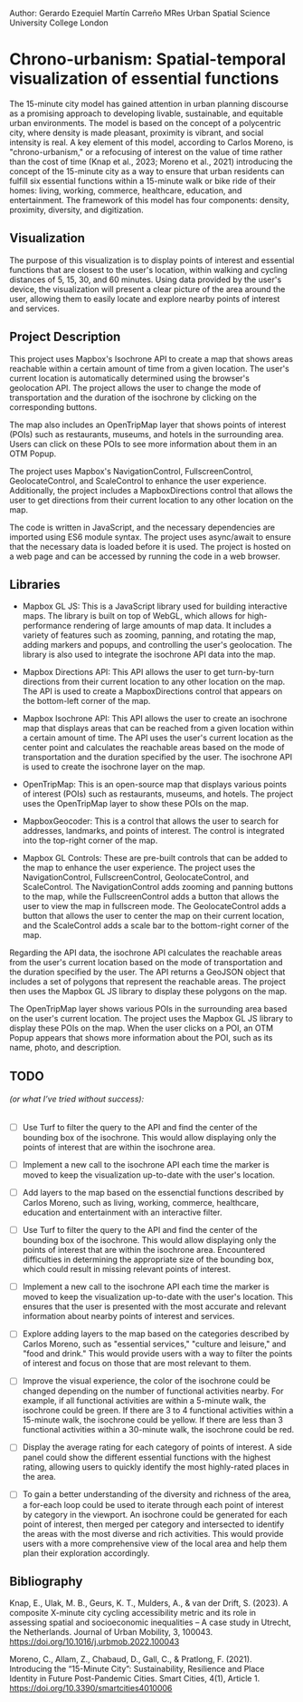 Author: Gerardo Ezequiel Martín Carreño
MRes Urban Spatial Science
University College London
# Chrono-urbanism: Spatial-temporal visualization of essential functions

The 15-minute city model has gained attention in urban planning discourse as a promising approach to developing livable, sustainable, and equitable urban environments. The model is based on the concept of a polycentric city, where density is made pleasant, proximity is vibrant, and social intensity is real. A key element of this model, according to Carlos Moreno, is "chrono-urbanism," or a refocusing of interest on the value of time rather than the cost of time (Knap et al., 2023; Moreno et al., 2021) introducing the concept of the 15-minute city as a way to ensure that urban residents can fulfill six essential functions within a 15-minute walk or bike ride of their homes: living, working, commerce, healthcare, education, and entertainment. The framework of this model has four components: density, proximity, diversity, and digitization.

## Visualization
The purpose of this visualization is to display points of interest and essential functions that are closest to the user's location, within walking and cycling distances of 5, 15, 30, and 60 minutes. Using data provided by the user's device, the visualization will present a clear picture of the area around the user, allowing them to easily locate and explore nearby points of interest and services.

## Project Description
This project uses Mapbox's Isochrone API to create a map that shows areas reachable within a certain amount of time from a given location. The user's current location is automatically determined using the browser's geolocation API. The project allows the user to change the mode of transportation and the duration of the isochrone by clicking on the corresponding buttons. 

The map also includes an OpenTripMap layer that shows points of interest (POIs) such as restaurants, museums, and hotels in the surrounding area. Users can click on these POIs to see more information about them in an OTM Popup. 

The project uses Mapbox's NavigationControl, FullscreenControl, GeolocateControl, and ScaleControl to enhance the user experience. Additionally, the project includes a MapboxDirections control that allows the user to get directions from their current location to any other location on the map. 

The code is written in JavaScript, and the necessary dependencies are imported using ES6 module syntax. The project uses async/await to ensure that the necessary data is loaded before it is used. The project is hosted on a web page and can be accessed by running the code in a web browser.

## Libraries
-	Mapbox GL JS: This is a JavaScript library used for building interactive maps. The library is built on top of WebGL, which allows for high-performance rendering of large amounts of map data. It includes a variety of features such as zooming, panning, and rotating the map, adding markers and popups, and controlling the user's geolocation. The library is also used to integrate the isochrone API data into the map.

-	Mapbox Directions API: This API allows the user to get turn-by-turn directions from their current location to any other location on the map. The API is used to create a MapboxDirections control that appears on the bottom-left corner of the map.

-	Mapbox Isochrone API: This API allows the user to create an isochrone map that displays areas that can be reached from a given location within a certain amount of time. The API uses the user's current location as the center point and calculates the reachable areas based on the mode of transportation and the duration specified by the user. The isochrone API is used to create the isochrone layer on the map.

-	OpenTripMap: This is an open-source map that displays various points of interest (POIs) such as restaurants, museums, and hotels. The project uses the OpenTripMap layer to show these POIs on the map.


-	MapboxGeocoder: This is a control that allows the user to search for addresses, landmarks, and points of interest. The control is integrated into the top-right corner of the map.

-	Mapbox GL Controls: These are pre-built controls that can be added to the map to enhance the user experience. The project uses the NavigationControl, FullscreenControl, GeolocateControl, and ScaleControl. The NavigationControl adds zooming and panning buttons to the map, while the FullscreenControl adds a button that allows the user to view the map in fullscreen mode. The GeolocateControl adds a button that allows the user to center the map on their current location, and the ScaleControl adds a scale bar to the bottom-right corner of the map.

Regarding the API data, the isochrone API calculates the reachable areas from the user's current location based on the mode of transportation and the duration specified by the user. The API returns a GeoJSON object that includes a set of polygons that represent the reachable areas. The project then uses the Mapbox GL JS library to display these polygons on the map.

The OpenTripMap layer shows various POIs in the surrounding area based on the user's current location. The project uses the Mapbox GL JS library to display these POIs on the map. When the user clicks on a POI, an OTM Popup appears that shows more information about the POI, such as its name, photo, and description.

## TODO 
###### (or what I’ve tried without success):
- [ ] Use Turf to filter the query to the API and find the center of the bounding box of the isochrone. This would allow displaying only the points of interest that are within the isochrone area. 
- [ ] Implement a new call to the isochrone API each time the marker is moved to keep the visualization up-to-date with the user's location. 

- [ ] Add layers to the map based on the essenctial functions described by Carlos Moreno, such as living, working, commerce, healthcare, education and entertainment with an interactive filter. 

- [ ] Use Turf to filter the query to the API and find the center of the bounding box of the isochrone. This would allow displaying only the points of interest that are within the isochrone area. Encountered difficulties in determining the appropriate size of the bounding box, which could result in missing relevant points of interest.

- [ ] Implement a new call to the isochrone API each time the marker is moved to keep the visualization up-to-date with the user's location. This ensures that the user is presented with the most accurate and relevant information about nearby points of interest and services.

- [ ] Explore adding layers to the map based on the categories described by Carlos Moreno, such as "essential services," "culture and leisure," and "food and drink." This would provide users with a way to filter the points of interest and focus on those that are most relevant to them.

- [ ] Improve the visual experience, the color of the isochrone could be changed depending on the number of functional activities nearby. For example, if all functional activities are within a 5-minute walk, the isochrone could be green. If there are 3 to 4 functional activities within a 15-minute walk, the isochrone could be yellow. If there are less than 3 functional activities within a 30-minute walk, the isochrone could be red.

- [ ]  Display the average rating for each category of points of interest. A side panel could show the different essential functions with the highest rating, allowing users to quickly identify the most highly-rated places in the area.

- [ ] To gain a better understanding of the diversity and richness of the area, a for-each loop could be used to iterate through each point of interest by category in the viewport. An isochrone could be generated for each point of interest, then merged per category and intersected to identify the areas with the most diverse and rich activities. This would provide users with a more comprehensive view of the local area and help them plan their exploration accordingly.











## Bibliography
Knap, E., Ulak, M. B., Geurs, K. T., Mulders, A., & van der Drift, S. (2023). A composite X-minute city cycling accessibility metric and its role in assessing spatial and socioeconomic inequalities – A case study in Utrecht, the Netherlands. Journal of Urban Mobility, 3, 100043. https://doi.org/10.1016/j.urbmob.2022.100043

Moreno, C., Allam, Z., Chabaud, D., Gall, C., & Pratlong, F. (2021). Introducing the “15-Minute City”: Sustainability, Resilience and Place Identity in Future Post-Pandemic Cities. Smart Cities, 4(1), Article 1. https://doi.org/10.3390/smartcities4010006

